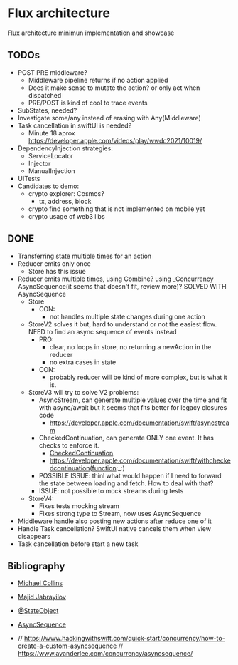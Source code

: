 # Flux architecture

Flux architecture minimun implementation and showcase

## TODOs

* POST PRE middleware?
  * Middleware pipeline returns if no action applied
  * Does it make sense to mutate the action? or only act when dispatched
  * PRE/POST is kind of cool to trace events
* SubStates, needed?
* Investigate some/any instead of erasing with Any(Middleware)
* Task cancellation in swiftUI is needed?
  * Minute 18 aprox https://developer.apple.com/videos/play/wwdc2021/10019/
* DependencyInjection strategies:
  * ServiceLocator
  * Injector
  * ManualInjection
* UITests
* Candidates to demo:
  * crypto explorer: Cosmos?
    * tx, address, block
  * crypto find something that is not implemented on mobile yet
  * crypto usage of web3 libs

## DONE

* Transferring state multiple times for an action
* Reducer emits only once
  * Store has this issue
* Reducer emits multiple times, using Combine? using _Concurrency AsyncSequence(it seems that doesn't fit, review more)? SOLVED WITH AsyncSequence
  * Store
    * CON:
      * not handles multiple state changes during one action
  * StoreV2 solves it but, hard to understand or not the easiest flow. NEED to find an async sequence of events instead
    * PRO:
      * clear, no loops in store, no returning a newAction in the reducer
      * no extra cases in state
    * CON:
      * probably reducer will be kind of more complex, but is what it is.
  * StoreV3 will try to solve V2 problems:
    * AsyncStream, can generate multiple values over the time and fit with async/await but it seems that fits better for legacy closures code
      * https://developer.apple.com/documentation/swift/asyncstream
    * CheckedContinuation, can generate ONLY one event. It has checks to enforce it.
      * [CheckedContinuation](https://developer.apple.com/documentation/swift/checkedcontinuation)
      * https://developer.apple.com/documentation/swift/withcheckedcontinuation(function:_:)
    * POSSIBLE ISSUE: thinl what would happen if I need to forward the state between loading and fetch. How to deal with that?
    * ISSUE: not possible to mock streams during tests
  * StoreV4:
    * Fixes tests mocking stream
    * Fixes strong type to Stream, now uses AsyncSequence
* Middleware handle also posting new actions after reduce one of it
* Handle Task cancellation? SwiftUI native cancels them when view disappears
* Task cancellation before start a new task

## Bibliography

* [Michael Collins](https://medium.com/neudesic-innovation/managing-swiftui-state-using-redux-525a8879c1be)
* [Majid Jabrayilov](https://swiftwithmajid.com/2022/02/17/redux-like-state-container-in-swiftui-part5/)
* [@StateObject](https://developer.apple.com/documentation/swiftui/stateobject)
* [AsyncSequence](https://www.avanderlee.com/concurrency/asyncsequence)

* // https://www.hackingwithswift.com/quick-start/concurrency/how-to-create-a-custom-asyncsequence
// https://www.avanderlee.com/concurrency/asyncsequence/
<!-- 
https://github.com/krasimir/react-in-patterns/tree/master/book/chapter-08
https://www.raywenderlich.com/22096649-getting-a-redux-vibe-into-swiftui
https://www.swiftbeta.com/arquitectura-redux-en-swiftui/
Multiple chained actions + Combine + Concurrency https://swiftwithmajid.com/2022/02/17/redux-like-state-container-in-swiftui-part5/
 -->
